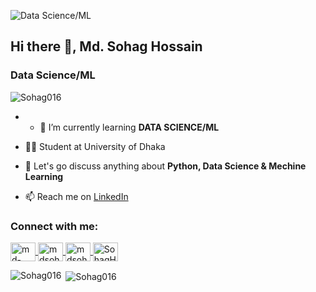 ![Data Science/ML](https://media.licdn.com/dms/image/v2/D5616AQGHS9_XpK2nmQ/profile-displaybackgroundimage-shrink_350_1400/profile-displaybackgroundimage-shrink_350_1400/0/1724173655151?e=1729728000&v=beta&t=Z7SvMOoHh7oa1MGjzfg2UxtHoUge9AuKedrBv5--QgI)

<h2 align="left">Hi there 👋, Md. Sohag Hossain </h2>
<h3  align="left"> Data Science/ML</h3>

<p align="left"> <img src="https://komarev.com/ghpvc/?username=Sohag016&label=Profile%20views&color=0e75b6&style=flat" alt="Sohag016" /> </p>

- - 🌱 I’m currently learning **DATA SCIENCE/ML**

- 👨‍💻 Student at University of Dhaka

- 💬 Let's go discuss anything about **Python, Data Science & Mechine Learning**
  

- 📫 Reach me on [LinkedIn](https://www.linkedin.com/in/md-sohag-hossain-4687b6268/)


<h3 align="left">Connect with me:</h3>
<p align="left">

<a href="https://www.linkedin.com/in/md-sohag-hossain-4687b6268/" target="blank">
  <img align="center" src="https://raw.githubusercontent.com/rahuldkjain/github-profile-readme-generator/master/src/images/icons/Social/linked-in-alt.svg" alt="md-sohag-hossain" height="30" width="40" />
</a>


<a href="https://www.facebook.com/mdsohag.hosen.96558" target="blank">
  <img align="center" src="https://raw.githubusercontent.com/rahuldkjain/github-profile-readme-generator/master/src/images/icons/Social/facebook.svg" alt="mdsohag.hosen.96558" height="30" width="40" />
</a>
<a href="https://instagram.com/mdsohag.hosen.96558" target="blank">
  <img align="center" src="https://raw.githubusercontent.com/rahuldkjain/github-profile-readme-generator/master/src/images/icons/Social/instagram.svg" alt="mdsohag.hosen.96558" height="30" width="40" />
</a>

<a href="https://www.youtube.com/@SohagH-75" target="blank">
  <img align="center" src="https://raw.githubusercontent.com/rahuldkjain/github-profile-readme-generator/master/src/images/icons/Social/youtube.svg" alt="SohagH-75" height="30" width="40" />
</a>

</p>

<p><img align="left" src="https://github-readme-stats.vercel.app/api/top-langs?username=Sohag016&show_icons=true&locale=en&layout=compact" alt="Sohag016" /></p>

<p>&nbsp;<img align="center" src="https://github-readme-stats.vercel.app/api?username=Sohag016&show_icons=true&locale=en" alt="Sohag016" /></p>




